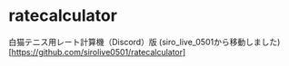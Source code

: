 # ratecalculator
白猫テニス用レート計算機（Discord）版
(siro_live_0501から移動しました)[https://github.com/sirolive0501/ratecalculator]
